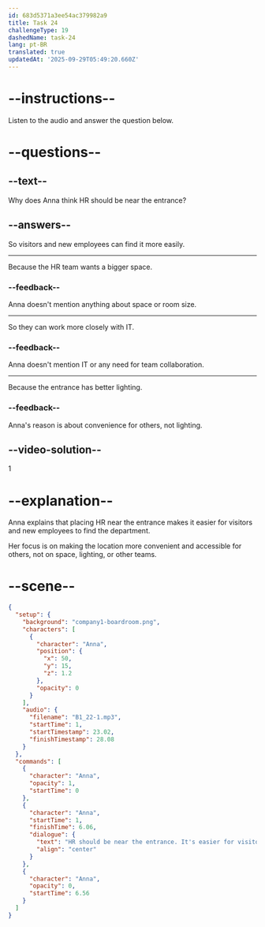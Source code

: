 ```yaml
---
id: 683d5371a3ee54ac379982a9
title: Task 24
challengeType: 19
dashedName: task-24
lang: pt-BR
translated: true
updatedAt: '2025-09-29T05:49:20.660Z'
---
```


<!-- (Audio) Anna: HR should be near the entrance. It's easier for visitors and new employees to find us. -->

# --instructions--

Listen to the audio and answer the question below.

# --questions--

## --text--

Why does Anna think HR should be near the entrance?

## --answers--

So visitors and new employees can find it more easily.

---

Because the HR team wants a bigger space.

### --feedback--

Anna doesn't mention anything about space or room size.

---

So they can work more closely with IT.

### --feedback--

Anna doesn't mention IT or any need for team collaboration.

---

Because the entrance has better lighting.

### --feedback--

Anna's reason is about convenience for others, not lighting.

## --video-solution--

1

# --explanation--

Anna explains that placing HR near the entrance makes it easier for visitors and new employees to find the department.

Her focus is on making the location more convenient and accessible for others, not on space, lighting, or other teams.

# --scene--

```json
{
  "setup": {
    "background": "company1-boardroom.png",
    "characters": [
      {
        "character": "Anna",
        "position": {
          "x": 50,
          "y": 15,
          "z": 1.2
        },
        "opacity": 0
      }
    ],
    "audio": {
      "filename": "B1_22-1.mp3",
      "startTime": 1,
      "startTimestamp": 23.02,
      "finishTimestamp": 28.08
    }
  },
  "commands": [
    {
      "character": "Anna",
      "opacity": 1,
      "startTime": 0
    },
    {
      "character": "Anna",
      "startTime": 1,
      "finishTime": 6.06,
      "dialogue": {
        "text": "HR should be near the entrance. It's easier for visitors and new employees to find us.",
        "align": "center"
      }
    },
    {
      "character": "Anna",
      "opacity": 0,
      "startTime": 6.56
    }
  ]
}
```
